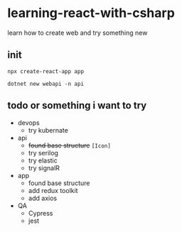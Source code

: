 # learning-react-with-csharp

learn how to create web and try something new

## init

`npx create-react-app app`

`dotnet new webapi -n api`

## todo or something i want to try

- devops
  - try kubernate
- api
  - ~~found base structure~~ `[Icon]`
  - try serilog
  - try elastic
  - try signalR
- app
  - found base structure
  - add redux toolkit
  - add axios
- QA
  - Cypress
  - jest
